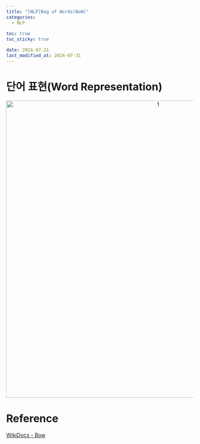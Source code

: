 ```yaml
---
title: "[NLP]Bag of Words(BoW)"
categories: 
  - NLP
  
toc: true
toc_sticky: true

date: 2024-07-31
last_modified_at: 2024-07-31
---
```


# 단어 표현(Word Representation)

<p align="center">
<img width="800" alt="1" src="https://github.com/user-attachments/assets/21b43297-440c-4c30-affd-023460e90c87">
</p>




# Reference
[WikiDocs - Bow](https://wikidocs.net/22650)  
